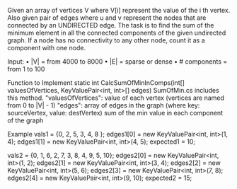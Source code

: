 Given an array of vertices V where V[i] represent the value of the i
th vertex. Also given pair of
edges where u and v represent the nodes that are connected by an UNDIRECTED edge. The task
is to find the sum of the minimum element in all the connected components of the given
undirected graph. If a node has no connectivity to any other node, count it as a component with
one node.

Input:
  • |V| = from 4000 to 8000
  • |E| = sparse or dense
  • # components = from 1 to 100

Function to Implement
  static int CalcSumOfMinInComps(int[] valuesOfVertices, KeyValuePair<int, int>[] edges)
  SumOfMin.cs includes this method.
  "valuesOfVertices": value of each vertex (vertices are named from 0 to |V| - 1)
  "edges": array of edges in the graph (where key: sourceVertex, value: destVertex)
  <returns> sum of the min value in each component of the graph

Example
  vals1 = {0, 2, 5, 3, 4, 8 };
  edges1[0] = new KeyValuePair<int, int>(1, 4);
  edges1[1] = new KeyValuePair<int, int>(4, 5);
  expected1 = 10;

  vals2 = {0, 1, 6, 2, 7, 3, 8, 4, 9, 5, 10};
  edges2[0] = new KeyValuePair<int, int>(1, 2);
  edges2[1] = new KeyValuePair<int, int>(3, 4);
  edges2[2] = new KeyValuePair<int, int>(5, 6);
  edges2[3] = new KeyValuePair<int, int>(7, 8);
  edges2[4] = new KeyValuePair<int, int>(9, 10);
  expected2 = 15;
